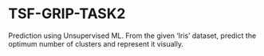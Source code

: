 # TSF-GRIP-TASK2
Prediction using Unsupervised ML. From the given ‘Iris’ dataset, predict the optimum number of clusters and represent it visually.
